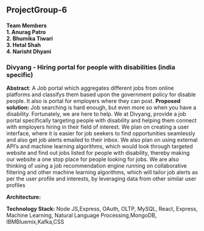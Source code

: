 ## ProjectGroup-6
#### Team Members </br> 1. Anurag Patro </br> 2. Bhumika Tiwari </br> 3. Hetal Shah </br> 4. Narisht Dhyani



### Divyang - Hiring portal for people with disabilities  (india specific)

__Abstract__: 
A Job portal which aggregates different jobs from online platforms and classifys them based upon the government  policy for disable people. It also is portal for employers where they can post.
__Proposed solution:__
Job searching is hard enough, but even more so when you have a disability. Fortunately, we are here to 
help. We at Divyang, provide a job portal specifically targeting people with disability and helping them connect with employers hiring in their field of interest. We plan on creating a user interface, where it is easier for job seekers to find opportunities seamlessly and also get job alerts emailed to their inbox. We also plan on using external API’s and machine learning algorithms, which would look through targeted website and find out jobs listed for people with disability, thereby making our website a one stop place for people looking for jobs. We are also thinking of using a job recommendation engine running on collaborative filtering and other machine learning algorithms, which will tailor job alerts as per the user profile and interests, by leveraging data from other similar user profiles

__Architecture:__



__Technology Stack:__ Node JS,Express, OAuth, OLTP, MySQL, React, Express, Machine Learning, Natural Language Processing,MongoDB, IBMBluemix,Kafka,CSS 




